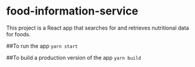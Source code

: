 # food-information-service
This project is a React app that searches for and retrieves nutritional data for foods.

##To run the app
`yarn start`

##To build a production version of the app
`yarn build`